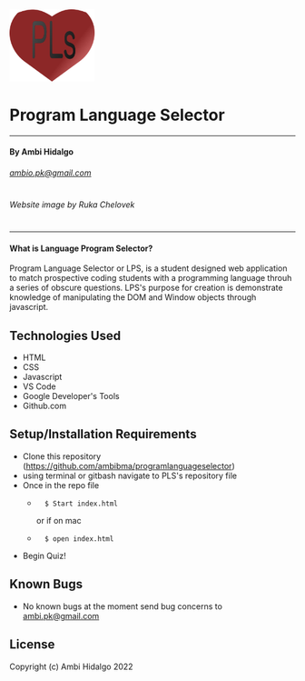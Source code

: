 <img src="./img/PLSlogo.png" width="150" height="auto">

# Program Language Selector
---
#### By Ambi Hidalgo 
###### ambio.pk@gmail.com
#
###### Website image by Ruka Chelovek
#
---

#### What is Language Program Selector?
Program Language Selector or LPS, is a student designed web application to match prospective coding students with a programming language throuh a series of obscure questions. LPS's purpose for creation is demonstrate knowledge of manipulating the DOM and Window objects through javascript.

## Technologies Used

* HTML
* CSS
* Javascript
* VS Code
* Google Developer's Tools
* Github.com

## Setup/Installation Requirements

* Clone this repository (https://github.com/ambibma/programlanguageselector)
* using terminal or gitbash navigate to PLS's repository file
* Once in the repo file 
    *       $ Start index.html
        or if on mac
    *       $ open index.html
* Begin Quiz!

## Known Bugs

* No known bugs at the moment
send bug concerns to ambi.pk@gmail.com

## License


Copyright (c) Ambi Hidalgo 2022
